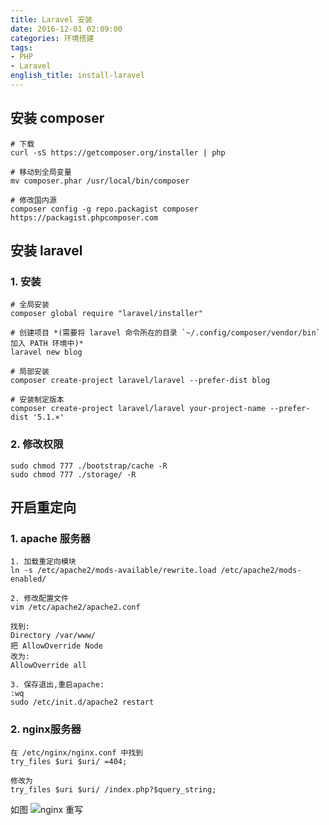 ```yaml
---
title: Laravel 安装
date: 2016-12-01 02:09:00
categories: 环境搭建
tags:
- PHP
- Laravel
english_title: install-laravel
---
```

## 安装 composer


    # 下载
    curl -sS https://getcomposer.org/installer | php

    # 移动到全局变量
    mv composer.phar /usr/local/bin/composer

    # 修改国内源
    composer config -g repo.packagist composer https://packagist.phpcomposer.com


## 安装 laravel

### 1. 安装
    # 全局安装
    composer global require "laravel/installer"

    # 创建项目 *(需要将 laravel 命令所在的目录 `~/.config/composer/vendor/bin` 加入 PATH 环境中)*
    laravel new blog

    # 局部安装
    composer create-project laravel/laravel --prefer-dist blog

    # 安装制定版本
    composer create-project laravel/laravel your-project-name --prefer-dist '5.1.×'

### 2. 修改权限
    sudo chmod 777 ./bootstrap/cache -R
    sudo chmod 777 ./storage/ -R


## 开启重定向

### 1. apache 服务器
    1. 加载重定向模块
    ln -s /etc/apache2/mods-available/rewrite.load /etc/apache2/mods-enabled/

    2. 修改配置文件
    vim /etc/apache2/apache2.conf

    找到:
    Directory /var/www/
    把 AllowOverride Node
    改为:
    AllowOverride all

    3. 保存退出,重启apache:
    :wq
    sudo /etc/init.d/apache2 restart

### 2. nginx服务器

    在 /etc/nginx/nginx.conf 中找到
    try_files $uri $uri/ =404;

    修改为
    try_files $uri $uri/ /index.php?$query_string;

如图
![nginx 重写](nginx_rewrite.png)
